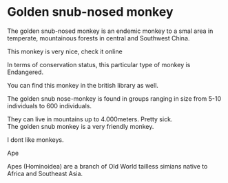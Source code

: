 Golden snub-nosed monkey
========================

The golden snub-nosed monkey is an endemic monkey to a smal area in temperate, mountainous forests in central and Southwest China.

This monkey is very nice, check it online

In terms of conservation status, this particular type of monkey is Endangered. 

You can find this monkey in the british library as well. 

The golden snub nose-monkey is found in groups ranging in size from 5-10 individuals to 600 individuals. 

They can live in mountains up to 4.000meters. Pretty sick.  
The golden snub monkey is a very friendly monkey.  

I dont like monkeys.


Ape

Apes (Hominoidea) are a branch of Old World tailless simians native to Africa and Southeast Asia. 
